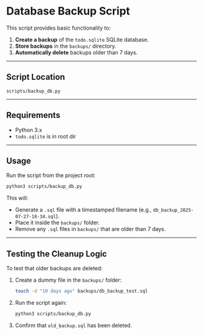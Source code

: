 # Database Backup Script

This script provides basic functionality to:

1. **Create a backup** of the `todo.sqlite` SQLite database.
2. **Store backups** in the `backups/` directory.
3. **Automatically delete** backups older than 7 days.

---

## Script Location

```
scripts/backup_db.py
```

---

## Requirements

- Python 3.x
- `todo.sqlite` is in root dir

---

## Usage

Run the script from the project root:

```bash
python3 scripts/backup_db.py
```

This will:

- Generate a `.sql` file with a timestamped filename (e.g., `db_backup_2025-07-27-18-34.sql`).
- Place it inside the `backups/` folder.
- Remove any `.sql` files in `backups/` that are older than 7 days.

---

## Testing the Cleanup Logic

To test that older backups are deleted:

1. Create a dummy file in the `backups/` folder:
   ```bash
   touch -d "10 days ago" backups/db_backup_test.sql
   ```

2. Run the script again:
   ```bash
   python3 scripts/backup_db.py
   ```

3. Confirm that `old_backup.sql` has been deleted.

